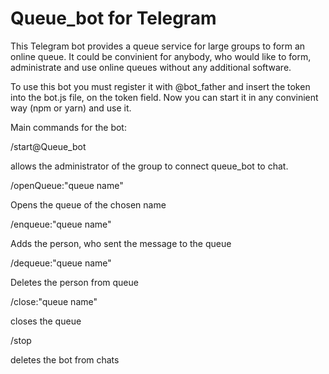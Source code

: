 # Queue_bot for Telegram

This Telegram bot provides a queue service for large groups to form an online queue. It could be convinient for anybody, who would like to form, administrate and use online queues without any additional software.

To use this bot you must register it with @bot_father and insert the token into the bot.js file, on the token field. Now you can start it in any convinient way (npm or yarn) and use it.

Main commands for the bot:

/start@Queue_bot

allows the administrator of the group to connect queue_bot to chat.

/openQueue:"queue name"

Opens the queue of the chosen name 

/enqueue:"queue name"

Adds the person, who sent the message to the queue

/dequeue:"queue name"

Deletes the person from queue

/close:"queue name"

closes the queue

/stop

deletes the bot from chats


